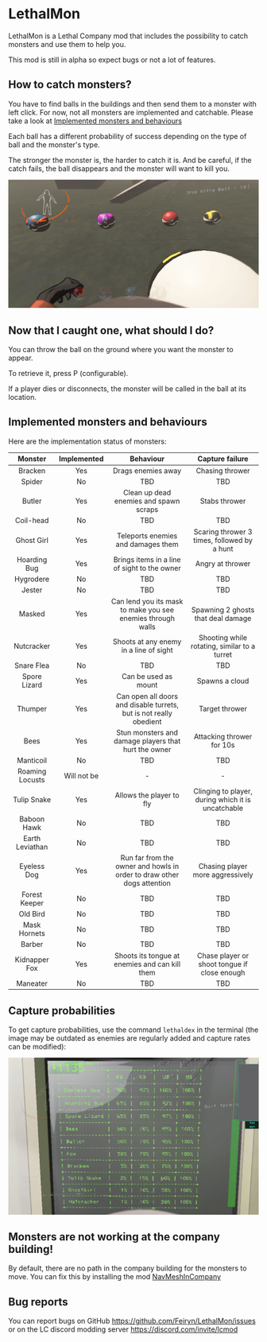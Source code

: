 # LethalMon

LethalMon is a Lethal Company mod that includes the possibility to catch monsters and use them to help you.

This mod is still in alpha so expect bugs or not a lot of features.


## How to catch monsters?

You have to find balls in the buildings and then send them to a monster with left click. For now, not all monsters are implemented and catchable. Please take a look at [Implemented monsters and behaviours](#implemented-monsters-and-behaviours)

Each ball has a different probability of success depending on the type of ball and the monster's type.

The stronger the monster is, the harder to catch it is. And be careful, if the catch fails, the ball disappears and the monster will want to kill you.

![balls.png](https://raw.githubusercontent.com/Feiryn/LethalMon/master/Images/balls.png)


## Now that I caught one, what should I do?

You can throw the ball on the ground where you want the monster to appear.

To retrieve it, press P (configurable).

If a player dies or disconnects, the monster will be called in the ball at its location.


## Implemented monsters and behaviours

Here are the implementation status of monsters:

|     Monster     | Implemented |                               Behaviour                                |                  Capture failure                   |
|:---------------:|:-----------:|:----------------------------------------------------------------------:|:--------------------------------------------------:|
|     Bracken     |     Yes     |                           Drags enemies away                           |                  Chasing thrower                   |
|     Spider      |     No      |                                  TBD                                   |                        TBD                         |
|     Butler      |     Yes     |                 Clean up dead enemies and spawn scraps                 |                   Stabs thrower                    |
|    Coil-head    |     No      |                                  TBD                                   |                        TBD                         |
|   Ghost Girl    |     Yes     |                   Teleports enemies and damages them                   |    Scaring thrower 3 times, followed by a hunt     |
|  Hoarding Bug   |     Yes     |              Brings items in a line of sight to the owner              |                  Angry at thrower                  |
|    Hygrodere    |     No      |                                  TBD                                   |                        TBD                         |
|     Jester      |     No      |                                  TBD                                   |                        TBD                         |
|     Masked      |     Yes     |      Can lend you its mask to make you see enemies through walls       |         Spawning 2 ghosts that deal damage         |
|   Nutcracker    |     Yes     |                 Shoots at any enemy in a line of sight                 |    Shooting while rotating, similar to a turret    |
|   Snare Flea    |     No      |                                  TBD                                   |                        TBD                         |
|  Spore Lizard   |     Yes     |                          Can be used as mount                          |                   Spawns a cloud                   |
|     Thumper     |     Yes     |   Can open all doors and disable turrets, but is not really obedient   |                   Target thrower                   |
|      Bees       |     Yes     |          Stun monsters and damage players that hurt the owner          |             Attacking thrower for 10s              |
|    Manticoil    |     No      |                                  TBD                                   |                        TBD                         |
| Roaming Locusts | Will not be |                                   -                                    |                         -                          |
|   Tulip Snake   |     Yes     |                        Allows the player to fly                        | Clinging to player, during which it is uncatchable |
|   Baboon Hawk   |     No      |                                  TBD                                   |                        TBD                         |
| Earth Leviathan |     No      |                                  TBD                                   |                        TBD                         |
|   Eyeless Dog   |     Yes     | Run far from the owner and howls in order to draw other dogs attention |          Chasing player more aggressively          |
|  Forest Keeper  |     No      |                                  TBD                                   |                        TBD                         |
|    Old Bird     |     No      |                                  TBD                                   |                        TBD                         |
|  Mask Hornets   |     No      |                                  TBD                                   |                        TBD                         |
|     Barber      |     No      |                                  TBD                                   |                        TBD                         |
|  Kidnapper Fox  |     Yes     |             Shoots its tongue at enemies and can kill them             |    Chase player or shoot tongue if close enough    |
|    Maneater     |     No      |                                  TBD                                   |                        TBD                         |


## Capture probabilities

To get capture probabilities, use the command `lethaldex` in the terminal (the image may be outdated as enemies are regularly added and capture rates can be modified):

![lethaldex.png](https://raw.githubusercontent.com/Feiryn/LethalMon/master/Images/lethaldex.png)

## Monsters are not working at the company building!

By default, there are no path in the company building for the monsters to move.
You can fix this by installing the mod [NavMeshInCompany](https://thunderstore.io/c/lethal-company/p/Kittenji/NavMeshInCompany/)

## Bug reports

You can report bugs on GitHub https://github.com/Feiryn/LethalMon/issues or on the LC discord modding server https://discord.com/invite/lcmod
